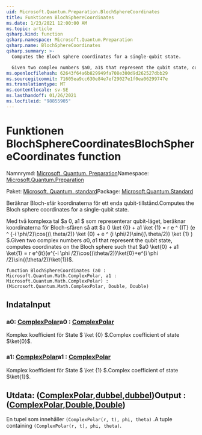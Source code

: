 ```yaml
---
uid: Microsoft.Quantum.Preparation.BlochSphereCoordinates
title: Funktionen BlochSphereCoordinates
ms.date: 1/23/2021 12:00:00 AM
ms.topic: article
qsharp.kind: function
qsharp.namespace: Microsoft.Quantum.Preparation
qsharp.name: BlochSphereCoordinates
qsharp.summary: >-
  Computes the Bloch sphere coordinates for a single-qubit state.

  Given two complex numbers $a0, a1$ that represent the qubit state, computes coordinates on the Bloch sphere such that $a0 \ket{0} + a1 \ket{1} = r e^{it}(e^{-i \phi /2}\cos{(\theta/2)}\ket{0}+e^{i \phi /2}\sin{(\theta/2)}\ket{1})$.
ms.openlocfilehash: 62643f64a6b829949fa708e300d9d262527dbb29
ms.sourcegitcommit: 71605ea9cc630e84e7ef29027e1f0ea06299747e
ms.translationtype: MT
ms.contentlocale: sv-SE
ms.lasthandoff: 01/26/2021
ms.locfileid: "98855905"
---
```

# <a name="blochspherecoordinates-function"></a><span data-ttu-id="1f7ae-102">Funktionen BlochSphereCoordinates</span><span class="sxs-lookup"><span data-stu-id="1f7ae-102">BlochSphereCoordinates function</span></span>

<span data-ttu-id="1f7ae-103">Namnrymd: [Microsoft. Quantum. Preparation](xref:Microsoft.Quantum.Preparation)</span><span class="sxs-lookup"><span data-stu-id="1f7ae-103">Namespace: [Microsoft.Quantum.Preparation](xref:Microsoft.Quantum.Preparation)</span></span>

<span data-ttu-id="1f7ae-104">Paket: [Microsoft. Quantum. standard](https://nuget.org/packages/Microsoft.Quantum.Standard)</span><span class="sxs-lookup"><span data-stu-id="1f7ae-104">Package: [Microsoft.Quantum.Standard](https://nuget.org/packages/Microsoft.Quantum.Standard)</span></span>


<span data-ttu-id="1f7ae-105">Beräknar Bloch-sfär koordinaterna för ett enda qubit-tillstånd.</span><span class="sxs-lookup"><span data-stu-id="1f7ae-105">Computes the Bloch sphere coordinates for a single-qubit state.</span></span>

<span data-ttu-id="1f7ae-106">Med två komplexa tal $a 0, a1 $ som representerar qubit-läget, beräknar koordinaterna för Bloch-sfären så att $a 0 \ket {0} + a1 \ket {1} = r e ^ {IT} (e ^ {-i \phi/2}\cos{(\ theta/2)} \ket {0} + e ^ {i \phi/2}\sin{(\ theta/2)} \ket {1} ) $.</span><span class="sxs-lookup"><span data-stu-id="1f7ae-106">Given two complex numbers $a0, a1$ that represent the qubit state, computes coordinates on the Bloch sphere such that $a0 \ket{0} + a1 \ket{1} = r e^{it}(e^{-i \phi /2}\cos{(\theta/2)}\ket{0}+e^{i \phi /2}\sin{(\theta/2)}\ket{1})$.</span></span>

```qsharp
function BlochSphereCoordinates (a0 : Microsoft.Quantum.Math.ComplexPolar, a1 : Microsoft.Quantum.Math.ComplexPolar) : (Microsoft.Quantum.Math.ComplexPolar, Double, Double)
```


## <a name="input"></a><span data-ttu-id="1f7ae-107">Indata</span><span class="sxs-lookup"><span data-stu-id="1f7ae-107">Input</span></span>

### <a name="a0--complexpolar"></a><span data-ttu-id="1f7ae-108">a0: [ComplexPolar](xref:Microsoft.Quantum.Math.ComplexPolar)</span><span class="sxs-lookup"><span data-stu-id="1f7ae-108">a0 : [ComplexPolar](xref:Microsoft.Quantum.Math.ComplexPolar)</span></span>

<span data-ttu-id="1f7ae-109">Komplex koefficient för State $ \ket {0} $.</span><span class="sxs-lookup"><span data-stu-id="1f7ae-109">Complex coefficient of state $\ket{0}$.</span></span>


### <a name="a1--complexpolar"></a><span data-ttu-id="1f7ae-110">a1: [ComplexPolar](xref:Microsoft.Quantum.Math.ComplexPolar)</span><span class="sxs-lookup"><span data-stu-id="1f7ae-110">a1 : [ComplexPolar](xref:Microsoft.Quantum.Math.ComplexPolar)</span></span>

<span data-ttu-id="1f7ae-111">Komplex koefficient för State $ \ket {1} $.</span><span class="sxs-lookup"><span data-stu-id="1f7ae-111">Complex coefficient of state $\ket{1}$.</span></span>



## <a name="output--complexpolardoubledouble"></a><span data-ttu-id="1f7ae-112">Utdata: ([ComplexPolar](xref:Microsoft.Quantum.Math.ComplexPolar),[dubbel](xref:microsoft.quantum.lang-ref.double),[dubbel](xref:microsoft.quantum.lang-ref.double))</span><span class="sxs-lookup"><span data-stu-id="1f7ae-112">Output : ([ComplexPolar](xref:Microsoft.Quantum.Math.ComplexPolar),[Double](xref:microsoft.quantum.lang-ref.double),[Double](xref:microsoft.quantum.lang-ref.double))</span></span>

<span data-ttu-id="1f7ae-113">En tupel som innehåller `(ComplexPolar(r, t), phi, theta)` .</span><span class="sxs-lookup"><span data-stu-id="1f7ae-113">A tuple containing `(ComplexPolar(r, t), phi, theta)`.</span></span>